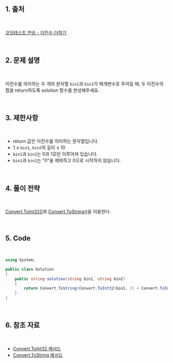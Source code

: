 ## 1. 출처

<br>

[코딩테스트 연습 - 이진수 더하기](https://school.programmers.co.kr/learn/courses/30/lessons/120885)

<br>

## 2. 문제 설명

<br>

이진수를 의미하는 두 개의 문자열 `bin1`과 `bin2`가 매개변수로 주어질 때, 두 이진수의 합을 return하도록 solution 함수를 완성해주세요.

<br>

## 3. 제한사항

<br>

- return 값은 이진수를 의미하는 문자열입니다.
- 1 ≤ `bin1`, `bin2`의 길이 ≤ 10
- `bin1`과 `bin2`는 0과 1로만 이루어져 있습니다.
- `bin1`과 `bin2`는 "0"을 제외하고 0으로 시작하지 않습니다.

<br>

## 4. 풀이 전략

<br>

[Convert.ToInt32()](https://learn.microsoft.com/ko-kr/dotnet/api/system.convert.toint32?view=net-8.0)와 [Convert.ToString()](https://learn.microsoft.com/ko-kr/dotnet/api/system.convert.tostring?view=net-8.0)을 이용한다.

<br>

## 5. Code

<br>

```cs
using System;

public class Solution
{
    public string solution(string bin1, string bin2)
    {
        return Convert.ToString(Convert.ToInt32(bin1, 2) + Convert.ToInt32(bin2, 2), 2);
    }
}
```

<br>

## 6. 참조 자료

<br>

- [Convert.ToInt32 메서드](https://learn.microsoft.com/ko-kr/dotnet/api/system.convert.toint32?view=net-8.0)
- [Convert.ToString 메서드](https://learn.microsoft.com/ko-kr/dotnet/api/system.convert.tostring?view=net-8.0)